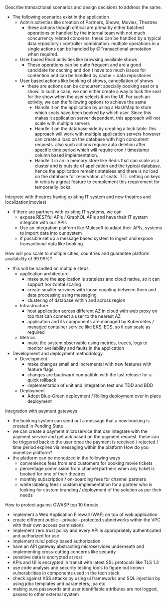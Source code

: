 Describe transactional scenarios and design decisions to address the same.

* The following scenarios exist in the application
    * Admin activities like creation of Partners, Shows, Movies, Theatres
        * these actions though critical are primarily either batched operations or handled by the
          internal team with not much concurrency related concerns. these can be handled by a
          typical data repository / controller combination. multiple operations in a single actions
          can be handled by @Transactional annotation when required.
    * User based Read activities like browsing available shows
        * These operations can be quite frequent and are a good candidate for caching and don't have
          too much issues for contention and can be handled by cache + data repositories
    * User based actions like booking of shows, cancellation of shows
        * these are actions can be concurrent specially booking seat or a show. In such a case, we
          can either create a way to lock the seat for the show when the user selects it on the UI.
          For such an activity, we can the following options to achieve the same
            * Handle it on the application by using a HashMap to store which seats have been booked
              by
              which user. Since this makes it application server dependent, this approach will not
              scale with multiple servers
            * Handle it on the database side by creating a lock table. this approach will work with
              multiple application servers however can create a load on the database with high
              concurrent requests. also such actions require auto deletion after specific time
              period
              which will require cron / timestamp column based implementation.
            * Handle it in an in memory store like Redis that can scale as a cluster and is outside
              of
              application and the typical database. hence the application remains stateless and
              there
              is no load on the database for reservation of seats. TTL setting on keys in redis is a
              great feature to complement this requirement for temporarily locks.

Integrate with theatres having existing IT system and new theatres and localization(movies)

* if there are partners with existing IT systems, we can
    * expose RESTful APIs / GraphQL APIs and have their IT system integrate with our APIs
    * Use an integration platform like Mulesoft to adapt their APIs, systems to import data into
      our system
    * if possible set up a message based system to ingest and expose transactional data like booking

How will you scale to multiple cities, countries and guarantee platform availability of 99.99%?

* this will be handled on multiple steps
    * application architecture
        * make sure the application is stateless and cloud native, so it can support horizontal
          scaling
        * create smaller services with loose coupling between them and data processing using
          messaging
        * clustering of database within and across region
    * Infrastructure
        * host application across different AZ in cloud with web proxy on top that can connect a
          user to the nearest AZ
        * application and its components are managed by Kubernetes / managed container service like
          EKS, ECS, so it can scale as required
    * Metrics
        * make the system observable using metrics, traces, logs to monitor availability and faults
          in
          the application
* Development and deployment methodology
    * Development
        * make changes small and incremental with new features with feature flags
        * changes are backward compatible with the last release for a quick rollback
        * implementation of unit and integration test and TDD and BDD
    * Deployment
        * Adopt Blue-Green deployment / Rolling deployment over in place deployment

Integration with payment gateways

* the booking system can send out a message that a new booking is created in Pending State
* we can create a payment microservice that can integrate with the payment service and get ack
  based on the payment request. these can be triggered back to the user once the payment is
  received / rejected / time period expires via messaging within the platform
  How do you monetize platform?
* the platform can be monetized in the following ways
    * convenience fees from end customers for booking movie tickets
    * percentage commission from channel partners when any ticket is booked for one of their
      theatres
    * monthly subscription / on-boarding fees for channel partners
    * white labeling fees / custom implementation for a partner who is looking for custom branding
      / deployment of the solution as per their needs

How to protect against OWASP top 10 threats.

* implement a Web Application Firewall (WAF) on top of web application
* create different public - private - protected subnetworks within the VPC with their own
  access permissions
* implement zero trust policy and every API is appropriately authenticated and authorized for use
* implement rule/ policy based authorization
* have an API gateway abstracting microservices underneath and implementing cross-cutting
  concerns like security
* sensitive data is encrypted at rest
* APIs and UI is encrypted in transit with latest SSL protocols like TLS 1.3
* use code analysis and security testing tools to figure out known vulnerabilities in components
  used in the tech stack.
* check against XSS attacks by using ui frameworks and SQL injection by using jdbc templates and
  parameters, jpa etc
* making sure passwords and user identifiable attributes are not logged, passed to other
  external system